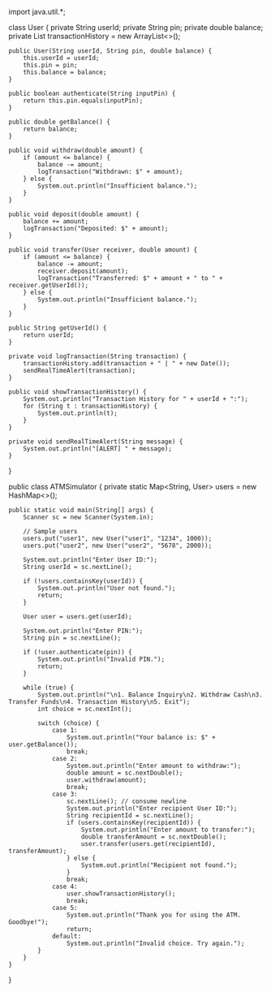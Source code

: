 import java.util.*;

class User {
    private String userId;
    private String pin;
    private double balance;
    private List<String> transactionHistory = new ArrayList<>();

    public User(String userId, String pin, double balance) {
        this.userId = userId;
        this.pin = pin;
        this.balance = balance;
    }

    public boolean authenticate(String inputPin) {
        return this.pin.equals(inputPin);
    }

    public double getBalance() {
        return balance;
    }

    public void withdraw(double amount) {
        if (amount <= balance) {
            balance -= amount;
            logTransaction("Withdrawn: $" + amount);
        } else {
            System.out.println("Insufficient balance.");
        }
    }

    public void deposit(double amount) {
        balance += amount;
        logTransaction("Deposited: $" + amount);
    }

    public void transfer(User receiver, double amount) {
        if (amount <= balance) {
            balance -= amount;
            receiver.deposit(amount);
            logTransaction("Transferred: $" + amount + " to " + receiver.getUserId());
        } else {
            System.out.println("Insufficient balance.");
        }
    }

    public String getUserId() {
        return userId;
    }

    private void logTransaction(String transaction) {
        transactionHistory.add(transaction + " | " + new Date());
        sendRealTimeAlert(transaction);
    }

    public void showTransactionHistory() {
        System.out.println("Transaction History for " + userId + ":");
        for (String t : transactionHistory) {
            System.out.println(t);
        }
    }

    private void sendRealTimeAlert(String message) {
        System.out.println("[ALERT] " + message);
    }
}

public class ATMSimulator {
    private static Map<String, User> users = new HashMap<>();

    public static void main(String[] args) {
        Scanner sc = new Scanner(System.in);

        // Sample users
        users.put("user1", new User("user1", "1234", 1000));
        users.put("user2", new User("user2", "5678", 2000));

        System.out.println("Enter User ID:");
        String userId = sc.nextLine();

        if (!users.containsKey(userId)) {
            System.out.println("User not found.");
            return;
        }

        User user = users.get(userId);

        System.out.println("Enter PIN:");
        String pin = sc.nextLine();

        if (!user.authenticate(pin)) {
            System.out.println("Invalid PIN.");
            return;
        }

        while (true) {
            System.out.println("\n1. Balance Inquiry\n2. Withdraw Cash\n3. Transfer Funds\n4. Transaction History\n5. Exit");
            int choice = sc.nextInt();

            switch (choice) {
                case 1:
                    System.out.println("Your balance is: $" + user.getBalance());
                    break;
                case 2:
                    System.out.println("Enter amount to withdraw:");
                    double amount = sc.nextDouble();
                    user.withdraw(amount);
                    break;
                case 3:
                    sc.nextLine(); // consume newline
                    System.out.println("Enter recipient User ID:");
                    String recipientId = sc.nextLine();
                    if (users.containsKey(recipientId)) {
                        System.out.println("Enter amount to transfer:");
                        double transferAmount = sc.nextDouble();
                        user.transfer(users.get(recipientId), transferAmount);
                    } else {
                        System.out.println("Recipient not found.");
                    }
                    break;
                case 4:
                    user.showTransactionHistory();
                    break;
                case 5:
                    System.out.println("Thank you for using the ATM. Goodbye!");
                    return;
                default:
                    System.out.println("Invalid choice. Try again.");
            }
        } 
    }
}
